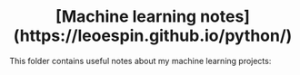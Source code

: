 <center> <h1>[Machine learning notes](https://leoespin.github.io/python/)</h1> </center>

This folder contains useful notes about my machine learning projects:

